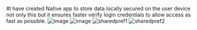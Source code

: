 #I have created Native app to store data locally secured on the user device not only this but it ensures faster verify login credentials to allow access as fast as possible.
![image](https://user-images.githubusercontent.com/42689087/149534949-38b606ff-43ef-46a0-8cfd-a3f477802274.png)
![image](https://user-images.githubusercontent.com/42689087/149535302-8ada100e-5b59-4a8c-9ab0-ca7b2c087e6a.png)
![sharedpref1](https://user-images.githubusercontent.com/42689087/150122418-9c8e1c9f-4082-4d57-b66a-5e011ae3d4a3.jpg)
![sharedpref2](https://user-images.githubusercontent.com/42689087/150122427-3a16a656-a1b5-4968-8492-b518796d623d.jpg)
